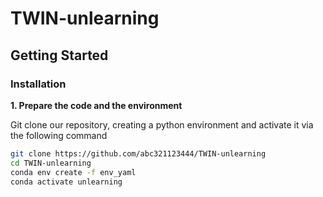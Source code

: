 # TWIN-unlearning

## Getting Started

### Installation

**1. Prepare the code and the environment**

Git clone our repository, creating a python environment and activate it via the following command

```bash
git clone https://github.com/abc321123444/TWIN-unlearning
cd TWIN-unlearning
conda env create -f env_yaml
conda activate unlearning
